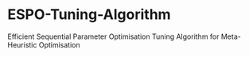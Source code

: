 # ESPO-Tuning-Algorithm
Efficient Sequential Parameter Optimisation Tuning Algorithm for Meta-Heuristic Optimisation
